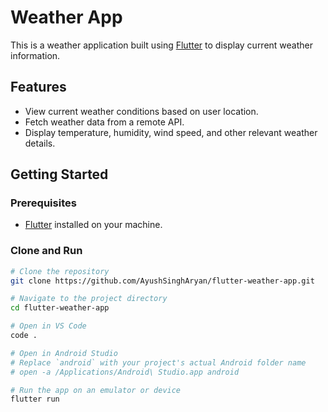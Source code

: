 # Weather App

This is a weather application built using [Flutter](https://flutter.dev/) to display current weather information.

## Features

- View current weather conditions based on user location.
- Fetch weather data from a remote API.
- Display temperature, humidity, wind speed, and other relevant weather details.

## Getting Started

### Prerequisites

- [Flutter](https://flutter.dev/docs/get-started/install) installed on your machine.

### Clone and Run

```bash
# Clone the repository
git clone https://github.com/AyushSinghAryan/flutter-weather-app.git

# Navigate to the project directory
cd flutter-weather-app

# Open in VS Code
code .

# Open in Android Studio
# Replace `android` with your project's actual Android folder name
# open -a /Applications/Android\ Studio.app android

# Run the app on an emulator or device
flutter run
